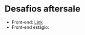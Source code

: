 # Desafios aftersale

- Front-end: [Link](https://github.com/Send4BR/front-end.md#desafio-front-end) 
- Front-end estágio:

